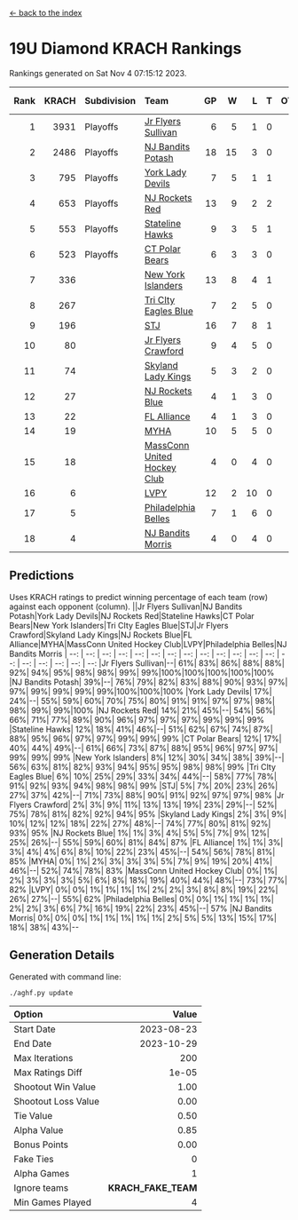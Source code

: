 [<- back to the index](readme.md)
# 19U Diamond KRACH Rankings
Rankings generated on Sat Nov  4 07:15:12 2023.

Rank|KRACH|Subdivision|Team|GP|W|L|T|OTW|OTL|SoS|Exp Wins|Win Diff
---:|---:|:---|:---|---:|---:|---:|---:|---:|---:|---:|---:|---:
1|3931|Playoffs|[Jr Flyers Sullivan](https://gamesheetstats.com/seasons/3663/teams/140859/schedule)|6|5|1|0|1|0|945|5.8|-0.0
2|2486|Playoffs|[NJ Bandits Potash](https://gamesheetstats.com/seasons/3663/teams/140857/schedule)|18|15|3|0|0|0|713|15.8|-0.0
3|795|Playoffs|[York Lady Devils](https://gamesheetstats.com/seasons/3663/teams/140856/schedule)|7|5|1|1|0|0|248|6.3|-0.0
4|653|Playoffs|[NJ Rockets Red](https://gamesheetstats.com/seasons/3663/teams/140855/schedule)|13|9|2|2|1|0|453|10.9|0.0
5|553|Playoffs|[Stateline Hawks](https://gamesheetstats.com/seasons/3663/teams/141851/schedule)|9|3|5|1|0|1|1693|4.3|-0.0
6|523|Playoffs|[CT Polar Bears](https://gamesheetstats.com/seasons/3663/teams/140853/schedule)|6|3|3|0|0|0|944|3.8|-0.0
7|336||[New York Islanders](https://gamesheetstats.com/seasons/3663/teams/140861/schedule)|13|8|4|1|0|0|532|9.4|0.0
8|267||[Tri CIty Eagles Blue](https://gamesheetstats.com/seasons/3663/teams/140852/schedule)|7|2|5|0|0|0|1341|2.8|-0.0
9|196||[STJ](https://gamesheetstats.com/seasons/3663/teams/140858/schedule)|16|7|8|1|0|0|863|8.4|0.0
10|80||[Jr Flyers Crawford](https://gamesheetstats.com/seasons/3663/teams/140862/schedule)|9|4|5|0|0|1|214|4.9|0.0
11|74||[Skyland Lady Kings](https://gamesheetstats.com/seasons/3663/teams/140865/schedule)|5|3|2|0|0|0|171|3.9|0.0
12|27||[NJ Rockets Blue](https://gamesheetstats.com/seasons/3663/teams/140867/schedule)|4|1|3|0|0|0|204|1.9|0.0
13|22||[FL Alliance](https://gamesheetstats.com/seasons/3663/teams/156907/schedule)|4|1|3|0|0|0|308|1.9|0.0
14|19||[MYHA](https://gamesheetstats.com/seasons/3663/teams/140863/schedule)|10|5|5|0|0|0|107|5.9|0.0
15|18||[MassConn United Hockey Club](https://gamesheetstats.com/seasons/3663/teams/140854/schedule)|4|0|4|0|0|0|844|0.9|0.0
16|6||[LVPY](https://gamesheetstats.com/seasons/3663/teams/140860/schedule)|12|2|10|0|0|0|337|2.9|0.0
17|5||[Philadelphia Belles](https://gamesheetstats.com/seasons/3663/teams/140864/schedule)|7|1|6|0|0|0|60|1.9|0.0
18|4||[NJ Bandits Morris](https://gamesheetstats.com/seasons/3663/teams/140866/schedule)|4|0|4|0|0|0|153|0.9|0.0

## Predictions
Uses KRACH ratings to predict winning percentage of each team (row) against each opponent (column).
||Jr Flyers Sullivan|NJ Bandits Potash|York Lady Devils|NJ Rockets Red|Stateline Hawks|CT Polar Bears|New York Islanders|Tri CIty Eagles Blue|STJ|Jr Flyers Crawford|Skyland Lady Kings|NJ Rockets Blue|FL Alliance|MYHA|MassConn United Hockey Club|LVPY|Philadelphia Belles|NJ Bandits Morris
| --: | --: | --: | --: | --: | --: | --: | --: | --: | --: | --: | --: | --: | --: | --: | --: | --: | --: | --: 
|Jr Flyers Sullivan|--| 61%| 83%| 86%| 88%| 88%| 92%| 94%| 95%| 98%| 98%| 99%| 99%|100%|100%|100%|100%|100%
|NJ Bandits Potash| 39%|--| 76%| 79%| 82%| 83%| 88%| 90%| 93%| 97%| 97%| 99%| 99%| 99%| 99%|100%|100%|100%
|York Lady Devils| 17%| 24%|--| 55%| 59%| 60%| 70%| 75%| 80%| 91%| 91%| 97%| 97%| 98%| 98%| 99%| 99%|100%
|NJ Rockets Red| 14%| 21%| 45%|--| 54%| 56%| 66%| 71%| 77%| 89%| 90%| 96%| 97%| 97%| 97%| 99%| 99%| 99%
|Stateline Hawks| 12%| 18%| 41%| 46%|--| 51%| 62%| 67%| 74%| 87%| 88%| 95%| 96%| 97%| 97%| 99%| 99%| 99%
|CT Polar Bears| 12%| 17%| 40%| 44%| 49%|--| 61%| 66%| 73%| 87%| 88%| 95%| 96%| 97%| 97%| 99%| 99%| 99%
|New York Islanders|  8%| 12%| 30%| 34%| 38%| 39%|--| 56%| 63%| 81%| 82%| 93%| 94%| 95%| 95%| 98%| 98%| 99%
|Tri CIty Eagles Blue|  6%| 10%| 25%| 29%| 33%| 34%| 44%|--| 58%| 77%| 78%| 91%| 92%| 93%| 94%| 98%| 98%| 99%
|STJ|  5%|  7%| 20%| 23%| 26%| 27%| 37%| 42%|--| 71%| 73%| 88%| 90%| 91%| 92%| 97%| 97%| 98%
|Jr Flyers Crawford|  2%|  3%|  9%| 11%| 13%| 13%| 19%| 23%| 29%|--| 52%| 75%| 78%| 81%| 82%| 92%| 94%| 95%
|Skyland Lady Kings|  2%|  3%|  9%| 10%| 12%| 12%| 18%| 22%| 27%| 48%|--| 74%| 77%| 80%| 81%| 92%| 93%| 95%
|NJ Rockets Blue|  1%|  1%|  3%|  4%|  5%|  5%|  7%|  9%| 12%| 25%| 26%|--| 55%| 59%| 60%| 81%| 84%| 87%
|FL Alliance|  1%|  1%|  3%|  3%|  4%|  4%|  6%|  8%| 10%| 22%| 23%| 45%|--| 54%| 56%| 78%| 81%| 85%
|MYHA|  0%|  1%|  2%|  3%|  3%|  3%|  5%|  7%|  9%| 19%| 20%| 41%| 46%|--| 52%| 74%| 78%| 83%
|MassConn United Hockey Club|  0%|  1%|  2%|  3%|  3%|  3%|  5%|  6%|  8%| 18%| 19%| 40%| 44%| 48%|--| 73%| 77%| 82%
|LVPY|  0%|  0%|  1%|  1%|  1%|  1%|  2%|  2%|  3%|  8%|  8%| 19%| 22%| 26%| 27%|--| 55%| 62%
|Philadelphia Belles|  0%|  0%|  1%|  1%|  1%|  1%|  2%|  2%|  3%|  6%|  7%| 16%| 19%| 22%| 23%| 45%|--| 57%
|NJ Bandits Morris|  0%|  0%|  0%|  1%|  1%|  1%|  1%|  1%|  2%|  5%|  5%| 13%| 15%| 17%| 18%| 38%| 43%|--

## Generation Details

Generated with command line:
```
./aghf.py update
```

| Option | Value |
| :----- | ----: |
| Start Date | 2023-08-23 |
| End Date | 2023-10-29 |
| Max Iterations | 200 |
| Max Ratings Diff | 1e-05 |
| Shootout Win Value | 1.00 |
| Shootout Loss Value | 0.00 |
| Tie Value | 0.50 |
| Alpha Value | 0.85 |
| Bonus Points | 0.00 |
| Fake Ties | 0 |
| Alpha Games | 1 |
| Ignore teams | __KRACH_FAKE_TEAM__ |
| Min Games Played | 4 |

